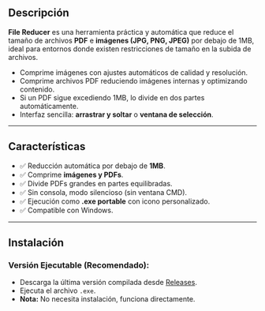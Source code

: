 ## Descripción

**File Reducer** es una herramienta práctica y automática que reduce el tamaño de archivos **PDF** e **imágenes (JPG, PNG, JPEG)** por debajo de 1MB, ideal para entornos donde existen restricciones de tamaño en la subida de archivos.

- Comprime imágenes con ajustes automáticos de calidad y resolución.
- Comprime archivos PDF reduciendo imágenes internas y optimizando contenido.
- Si un PDF sigue excediendo 1MB, lo divide en dos partes automáticamente.
- Interfaz sencilla: **arrastrar y soltar** o **ventana de selección**.

---

## Características

- ✅ Reducción automática por debajo de **1MB**.
- ✅ Comprime **imágenes y PDFs**.
- ✅ Divide PDFs grandes en partes equilibradas.
- ✅ Sin consola, modo silencioso (sin ventana CMD).
- ✅ Ejecución como **.exe portable** con icono personalizado.
- ✅ Compatible con Windows.

---

## Instalación

### Versión Ejecutable (Recomendado):
- Descarga la última versión compilada desde [Releases](https://github.com/tuusuario/FileReducer/releases).
- Ejecuta el archivo `.exe`.
- **Nota:** No necesita instalación, funciona directamente.
